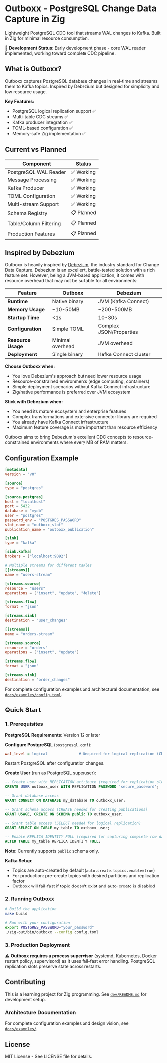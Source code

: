 # Outboxx - PostgreSQL Change Data Capture in Zig

Lightweight PostgreSQL CDC tool that streams WAL changes to Kafka. Built in Zig for minimal resource consumption.

**🚧 Development Status**: Early development phase - core WAL reader implemented, working toward complete CDC pipeline.

## What is Outboxx?

Outboxx captures PostgreSQL database changes in real-time and streams them to Kafka topics. Inspired by Debezium but designed for simplicity and low resource usage.

**Key Features:**
- PostgreSQL logical replication support ✅
- Multi-table CDC streams ✅
- Kafka producer integration ✅
- TOML-based configuration ✅
- Memory-safe Zig implementation ✅

## Current vs Planned

| Component | Status |
|-----------|--------|
| PostgreSQL WAL Reader | ✅ Working |
| Message Processing | ✅ Working |
| Kafka Producer | ✅ Working |
| TOML Configuration | ✅ Working |
| Multi-stream Support | ✅ Working |
| Schema Registry | 📋 Planned |
| Table/Column Filtering | 📋 Planned |
| Production Features | 📋 Planned |

## Inspired by Debezium

Outboxx is heavily inspired by [Debezium](https://debezium.io/), the industry standard for Change Data Capture. Debezium is an excellent, battle-tested solution with a rich feature set. However, being a JVM-based application, it comes with resource overhead that may not be suitable for all environments:

| Feature | Outboxx | Debezium |
|---------|---------|----------|
| **Runtime** | Native binary | JVM (Kafka Connect) |
| **Memory Usage** | ~10-50MB | ~200-500MB |
| **Startup Time** | <1s | 10-30s |
| **Configuration** | Simple TOML | Complex JSON/Properties |
| **Resource Usage** | Minimal overhead | JVM overhead |
| **Deployment** | Single binary | Kafka Connect cluster |

**Choose Outboxx when:**
- You love Debezium's approach but need lower resource usage
- Resource-constrained environments (edge computing, containers)
- Simple deployment scenarios without Kafka Connect infrastructure
- Zig/native performance is preferred over JVM ecosystem

**Stick with Debezium when:**
- You need its mature ecosystem and enterprise features
- Complex transformations and extensive connector library are required
- You already have Kafka Connect infrastructure
- Maximum feature coverage is more important than resource efficiency

Outboxx aims to bring Debezium's excellent CDC concepts to resource-constrained environments where every MB of RAM matters.

## Configuration Example

```toml
[metadata]
version = "v0"

[source]
type = "postgres"

[source.postgres]
host = "localhost"
port = 5432
database = "mydb"
user = "postgres"
password_env = "POSTGRES_PASSWORD"
slot_name = "outboxx_slot"
publication_name = "outboxx_publication"

[sink]
type = "kafka"

[sink.kafka]
brokers = ["localhost:9092"]

# Multiple streams for different tables
[[streams]]
name = "users-stream"

[streams.source]
resource = "users"
operations = ["insert", "update", "delete"]

[streams.flow]
format = "json"

[streams.sink]
destination = "user_changes"

[[streams]]
name = "orders-stream"

[streams.source]
resource = "orders"
operations = ["insert", "update"]

[streams.flow]
format = "json"

[streams.sink]
destination = "order_changes"
```

For complete configuration examples and architectural documentation, see [`docs/examples/config.toml`](docs/examples/config.toml).

## Quick Start

### 1. Prerequisites

**PostgreSQL Requirements**: Version 12 or later

**Configure PostgreSQL** (`postgresql.conf`):
```ini
wal_level = logical              # Required for logical replication (CDC)
```

Restart PostgreSQL after configuration changes.

**Create User** (run as PostgreSQL superuser):

```sql
-- Create user with REPLICATION attribute (required for replication slots and WAL access)
CREATE USER outboxx_user WITH REPLICATION PASSWORD 'secure_password';

-- Grant database access
GRANT CONNECT ON DATABASE my_database TO outboxx_user;

-- Grant schema access (CREATE needed for creating publications)
GRANT USAGE, CREATE ON SCHEMA public TO outboxx_user;

-- Grant table access (SELECT needed for logical replication)
GRANT SELECT ON TABLE my_table TO outboxx_user;

-- Enable REPLICA IDENTITY FULL (required for capturing complete row data in UPDATE/DELETE)
ALTER TABLE my_table REPLICA IDENTITY FULL;
```

**Note**: Currently supports `public` schema only.

**Kafka Setup**:
- Topics are auto-created by default (`auto.create.topics.enable=true`)
- For production: pre-create topics with desired partitions and replication factor
- Outboxx will fail-fast if topic doesn't exist and auto-create is disabled

### 2. Running Outboxx

```bash
# Build the application
make build

# Run with your configuration
export POSTGRES_PASSWORD="your_password"
./zig-out/bin/outboxx --config config.toml
```

### 3. Production Deployment

⚠️ **Outboxx requires a process supervisor** (systemd, Kubernetes, Docker restart policy, supervisord) as it uses fail-fast error handling. PostgreSQL replication slots preserve state across restarts.

## Contributing

This is a learning project for Zig programming. See [`dev/README.md`](dev/README.md) for development setup.

### Architecture Documentation

For complete configuration examples and design vision, see [`docs/examples/`](docs/examples/).

## License

MIT License - See LICENSE file for details.
